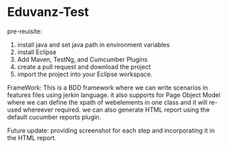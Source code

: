 # Eduvanz-Test
pre-reuisite:
1. install java and set java path in environment variables
2. install Eclipse
3. Add Maven, TestNg, and Cumcumber Plugins
4. create a pull request and download the project
5. import the project into your Eclipse workspace.

FrameWork:
This is a BDD framework where we can write scenarios in features files using jerkin language.
it also supports for Page Object Model where we can define the xpath of webelements in one class and it will re-used whereever required.
we can also generate HTML report using the default cucumber reports plugin.

Future update:
providing screenshot for each step and incorporating it in the HTML report.
